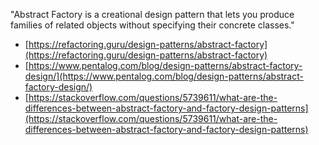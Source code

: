"Abstract Factory is a creational design pattern that lets you produce families of related objects without specifying their concrete classes."

- [https://refactoring.guru/design-patterns/abstract-factory](https://refactoring.guru/design-patterns/abstract-factory)
- [https://www.pentalog.com/blog/design-patterns/abstract-factory-design/](https://www.pentalog.com/blog/design-patterns/abstract-factory-design/)
- [https://stackoverflow.com/questions/5739611/what-are-the-differences-between-abstract-factory-and-factory-design-patterns](https://stackoverflow.com/questions/5739611/what-are-the-differences-between-abstract-factory-and-factory-design-patterns)